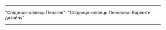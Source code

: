 - - -
"Спідниця-олівець Пелагея": "Спідниця-олівець Пенелопа: Варіанти дизайну"
- - -

<PatternOptions pattern='penelope' />
